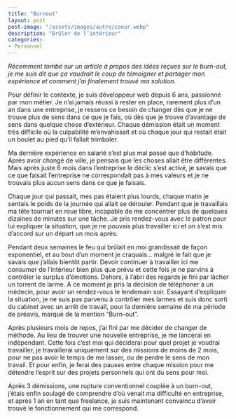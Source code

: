```yaml
---
title: "Burnout"
layout: post  
post-image: "/assets/images/autre/coeur.webp"  
description: "Brûler de l’intérieur"
categories:   
- Personnel
---
```


_Récemment tombé sur un article à propos des idées reçues sur le burn-out, je me suis dit que ça vaudrait le coup de témoigner et partager mon expérience et comment j’ai finalement trouvé ma solution._

Pour définir le contexte, je suis développeur web depuis 6 ans, passionné par mon métier. Je n’ai jamais réussi à rester en place, rarement plus d’un an dans une entreprise, je ressens ce besoin de changer dès que je ne trouve plus de sens dans ce que je fais, où dès que je trouve d’avantage de sens dans quelque chose d’extérieur. Chaque démission était un moment très difficile où la culpabilité m’envahissait et où chaque jour qui restait était un boulet au pied qu’il fallait trimbaler.

Ma dernière expérience en salarié s’est plus mal passé que d’habitude. Après avoir changé de ville, je pensais que les choses allait être différentes. Mais après juste 6 mois dans l’entreprise le déclic s’est activé, je savais que ce que faisait l’entreprise ne correspondait pas à mes valeurs et je ne trouvais plus aucun sens dans ce que je faisais.

Chaque jour qui passait, mes pas étaient plus lourds, chaque matin je sentais le poids de la journée qui allait se dérouler. Pendant que je travaillais ma tête tournait en roue libre, incapable de me concentrer plus de quelques dizaines de minutes sur une tâche. Je pris rendez-vous avec le patron pour lui expliquer la situation, que je ne pouvais plus travailler ici et on s’est mis d’accord sur un départ un mois après.

Pendant deux semaines le feu qui brûlait en moi grandissait de façon exponentiel, et au bout d’un moment je craquais… malgré le fait que je savais que j’allais bientôt partir. Devoir continuer à travailler ici me consumer de l’intérieur bien plus que prévu et cette fois je ne parvins à contrôler le surplus d’émotions. Dehors, à l’abri des regards je fini par lâcher un torrent de larme. A ce moment je pris la décision de téléphoner à un médecin, pour avoir un rendez-vous le lendemain soir. Essayant d’expliquer la situation, je ne suis pas parvenu à contrôler mes larmes et suis donc sorti du cabinet avec un arrêt de travail, pour la dernière semaine de ma période de préavis, marqué de la mention “Burn-out”.

Après plusieurs mois de repos, j’ai fini par me décider de changer de méthode. Au lieu de trouver une nouvelle entreprise, je me lancerai en indépendant. Cette fois c’est moi qui déciderai pour quel projet je voudrai travailler, je travaillerai uniquement sur des missions de moins de 2 mois, pour ne pas avoir le temps de me lasser, ou de perdre le sens de mon travail. Et pour enfin, je ferai des pauses entre chaque mission pour me détendre l’esprit sur des projets personnels qui ont du sens pour moi.

Après 3 démissions, une rupture conventionnel couplée à un burn-out, j’étais enfin soulagé de comprendre d’où venait ma difficulté en entreprise, et après 1 an en tant que freelance, je suis maintenant convaincu d’avoir trouvé le fonctionnement qui me correspond.